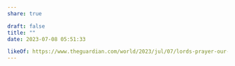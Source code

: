 ```yaml
---
share: true

draft: false
title: ""
date: 2023-07-08 05:51:33

likeOf: https://www.theguardian.com/world/2023/jul/07/lords-prayer-our-father-opening-may-be-problematic-archbishop-of-york-stephen-cottrell
---
```

